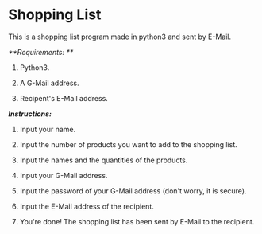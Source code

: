 # Shopping List

This is a shopping list program made in python3 and sent by E-Mail.

_**Requirements: **_  

1. Python3.

2. A G-Mail address.

3. Recipent's E-Mail address.


_**Instructions:**_  

1. Input your name.

2. Input the number of products you want to add to the shopping list.

3. Input the names and the quantities of the products.

4. Input your G-Mail address.

5. Input the password of your G-Mail address (don't worry, it is secure).

6. Input the E-Mail address of the recipient.

7. You're done! The shopping list has been sent by E-Mail to the recipient.

